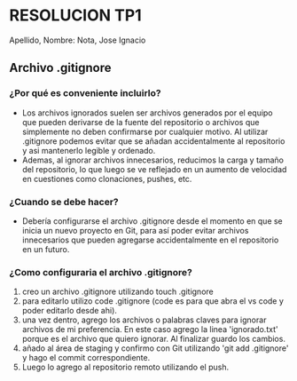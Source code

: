  # RESOLUCION TP1
 Apellido, Nombre: Nota, Jose Ignacio

 ## Archivo .gitignore
 ### ¿Por qué es conveniente incluirlo? 
 - Los archivos ignorados suelen ser archivos generados por el equipo que pueden derivarse de la fuente del repositorio o archivos que simplemente no deben confirmarse por cualquier motivo. Al utilizar .gitignore podemos evitar que se añadan accidentalmente al repositorio y asi mantenerlo legible y ordenado.
 - Ademas, al ignorar archivos innecesarios, reducimos la carga y tamaño del repositorio, lo que luego se ve reflejado en un aumento de velocidad en cuestiones como clonaciones, pushes, etc.

### ¿Cuando se debe hacer?
- Debería configurarse el archivo .gitignore desde el momento en que se inicia un nuevo proyecto en Git, para así poder evitar archivos innecesarios que pueden agregarse accidentalmente en el repositorio en un futuro.

### ¿Como configuraria el archivo .gitignore?
1. creo un archivo .gitignore utilizando touch .gitignore
2. para editarlo utilizo code .gitignore (code es para que abra el vs code y poder editarlo desde ahi).
3. una vez dentro, agrego los archivos o palabras claves para ignorar archivos de mi preferencia. En este caso agrego la linea 'ignorado.txt' porque es el archivo que quiero ignorar. Al finalizar guardo los cambios.
4. añado al área de staging y confirmo con Git utilizando 'git add .gitignore' y hago el commit correspondiente.
5. Luego lo agrego al repositorio remoto utilizando el push.